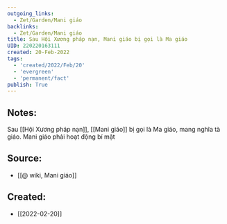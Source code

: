 ```yaml
---
outgoing_links:
  - Zet/Garden/Mani giáo
backlinks:
  - Zet/Garden/Mani giáo
title: Sau Hội Xương pháp nạn, Mani giáo bị gọi là Ma giáo
UID: 220220163111
created: 20-Feb-2022
tags:
  - 'created/2022/Feb/20'
  - 'evergreen'
  - 'permanent/fact'
publish: True
---
```

## Notes:
Sau [[Hội Xương pháp nạn]], [[Mani giáo]] bị gọi là Ma giáo, mang nghĩa tà giáo. Mani giáo phải hoạt động bí mật

## Source:
- [[@ wiki, Mani giáo]]



## Created:
- [[2022-02-20]]
